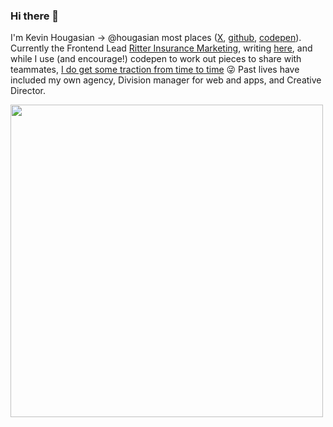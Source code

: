 ### Hi there 👋

<!--
**hougasian/hougasian** is a ✨ _special_ ✨ repository because its `README.md` (this file) appears on your GitHub profile.

Here are some ideas to get you started:

- 🔭 I’m currently working on ...
- 🌱 I’m currently learning ...
- 👯 I’m looking to collaborate on ...
- 🤔 I’m looking for help with ...
- 💬 Ask me about ...
- 📫 How to reach me: ...
- 😄 Pronouns: ...
- ⚡ Fun fact: ...

![Hougasian's GitHub stats](https://github-readme-stats.vercel.app/api?username=hougasian&&count_private=true&show_icons=true&hide_border=true)
-->

I'm Kevin Hougasian &rarr; @hougasian most places ([X](https://twitter.com/hougasian), [github](https://github.com/hougasian), [codepen](https://codepen.io/hougasian)). Currently the Frontend Lead [Ritter Insurance Marketing](http://ritterim.com), writing [here](https://rimdev.io/authors/kevin-hougasian/), and while I use (and encourage!) codepen to work out pieces to share with teammates, [I do get some traction from time to time](https://codepen.io/hougasian/pens/popular) 😜 Past lives have included my own agency, Division manager for web and apps, and Creative Director. 

<img src="https://github-readme-stats.vercel.app/api?username=samhomesss&show_icons=true&theme=tokyonight" width="500"/>

